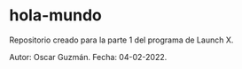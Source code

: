 # hola-mundo
Repositorio creado para la parte 1 del programa de Launch X.

Autor: Oscar Guzmán.
Fecha: 04-02-2022.
